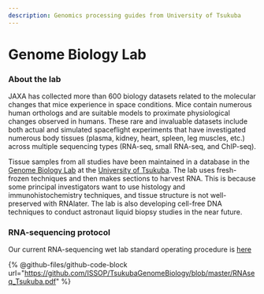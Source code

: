 ```yaml
---
description: Genomics processing guides from University of Tsukuba
---
```


# Genome Biology Lab

### About the lab



JAXA has collected more than 600 biology datasets related to the molecular changes that mice experience in space conditions. Mice contain numerous human orthologs and are suitable models to proximate physiological changes observed in humans. These rare and invaluable datasets include both actual and simulated spaceflight experiments that have investigated numerous body tissues (plasma, kidney, heart, spleen, leg muscles, etc.) across multiple sequencing types (RNA-seq, small RNA-seq, and ChIP-seq).

Tissue samples from all studies have been maintained in a database in the [Genome Biology Lab](http://www.md.tsukuba.ac.jp/basic-med/genome/index\_en.html) at the [University of Tsukuba](http://www.tsukuba.ac.jp/en/). The lab uses fresh-frozen techniques and then makes sections to harvest RNA. This is because some principal investigators want to use histology and immunohistochemistry techniques, and tissue structure is not well-preserved with RNAlater. The lab is also developing cell-free DNA techniques to conduct astronaut liquid biopsy studies in the near future.

### RNA-sequencing protocol



Our current RNA-sequencing wet lab standard operating procedure is [here](https://github.com/ISSOP/TsukubaGenomeBiology/blob/master/RNAseq\_Tsukuba.pdf)

{% @github-files/github-code-block url="https://github.com/ISSOP/TsukubaGenomeBiology/blob/master/RNAseq_Tsukuba.pdf" %}
